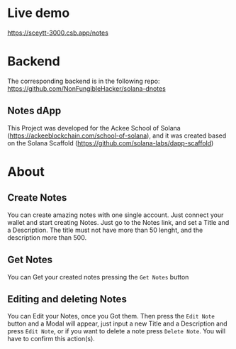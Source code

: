 # Live demo
https://sceytt-3000.csb.app/notes

# Backend
The corresponding backend is in the following repo: https://github.com/NonFungibleHacker/solana-dnotes


## Notes dApp 
This Project was developed for the Ackee School of Solana (https://ackeeblockchain.com/school-of-solana), and it was created based on the Solana Scaffold (https://github.com/solana-labs/dapp-scaffold)

# About
## Create Notes
You can create amazing notes with one single account. Just connect your wallet and start creating Notes.
Just go to the Notes link, and set a Title and a Description. The title must not have more than 50 lenght, and the description more than 500.

## Get Notes
You can Get your created notes pressing the `Get Notes` button

## Editing and deleting Notes
You can Edit your Notes, once you Got them. Then press the `Edit Note` button and a Modal will appear, just input a new Title and a Description and press `Edit Note`, or if you want to delete a note press `Delete Note`. You will have to confirm this action(s).




